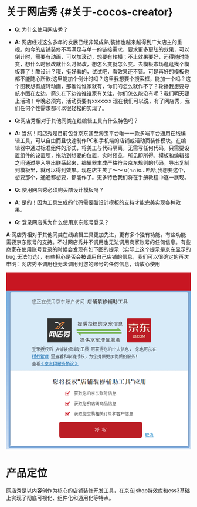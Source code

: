 # 关于网店秀 {#关于-cocos-creator}

* **Q**: 为什么使用网店秀？
* **A**: 网店经过这么多年的发展已经非常成熟,装修也越来越得到广大店主的重视。如今的店铺装修不再满足与单一的链接需求，要求更多更眩的效果，可以倒计时，需要有动画，可以加滚动，想要有轮播；不止效果要好，还得随时能变，想什么时候改就什么时候改，想怎么变就怎么变。去模板市场逛逛找个模板算了！酷设计？哦，挺好看的，试试吧，看效果还不错。可是再好的模板也都不能随心所欲:这里能加个倒计时吗？这里我想要个搜索框，能加一个吗？这个图我想有旋转动画，那谁谁谁家就有，你们的怎么就作不了？轮播我想要导航小图在左边，箭头在下边谁谁谁家有关注，你们怎么能没有呢？我们明天要上活动！今晚必须完，活动页要有xxxxxxx  现在我们可以说，有了网店秀，我们任何个性需求都可以很轻松的实现了。

* **Q**:网店秀相对于其他同类在线编辑工具有什么特色吗？

* **A**: 当然！网店秀是目前包含京东甚至淘宝平台唯一一款多端平台通用在线编辑工具，可以自由而且快速制作PC和手机端的店铺或活动页装修模块。在编辑器中通过标准组件的形式，将美工与代码隔离，无需写任何代码，只需要设置组件的设置项，拖动到想要的位置，实时预览，所见即所得。模板和编辑器之间通过导入导出联系起来，编辑器生成严格符合京东规则的代码，导出复制到模板里，就可以得到效果。现在店主笑了～～ o\(∩∩\)o...哈哈,我想要这个，想要那个，通通都想要，都能作了。更多特色我们将在手册教程中逐一展现。

* **Q**: 使用网店秀必须购买酷设计模板吗？

* **A**: 是的！因为工具生成的代码需要酷设计模板的支持才能完美实现各种效果。

* **Q**: 登录网店秀为什么使用京东账号登录？

**A**:网店秀相对于其他同类在线编辑工具更加先进，更有多个独有功能，有些功能需要京东账号的支持。不过网店秀并不调用也无法调用商家账号的任何信息。有些商家在使用账号登录的时候会发现有如下图的提示（实际上这个提示是京东显示的bug,无法勾选），有些担心是否会被调用自己店铺的信息，我们可以很确定的再次申明：网店秀不调用也无法调用到您的账号的任何信息，请放心使用

![](/assets/20180117095740.png)

# 产品定位

网店秀是以内容创作为核心的店铺装修开发工具，在京东jshop特效库和css3基础上实现了彻底可视化、组件化和通用化等特点。

